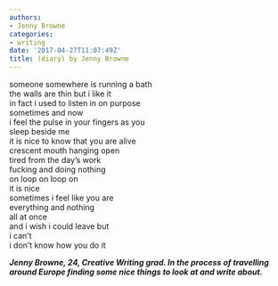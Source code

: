 ```yaml
---
authors:
- Jenny Browne
categories:
- writing
date: '2017-04-27T11:07:49Z'
title: (diary) by Jenny Browne
---
```

someone somewhere is running a bath<br>
the walls are thin but i like it<br>
in fact i used to listen in on purpose<br>
sometimes and now<br>
i feel the pulse in your fingers as you<br>
sleep beside me<br>
it is nice to know that you are alive<br>
crescent mouth hanging open<br>
tired from the day’s work<br>
fucking and doing nothing<br>
on loop on loop on<br>
it is nice<br>
sometimes i feel like you are<br>
everything and nothing<br>
all at once<br>
and i wish i could leave but<br>
i can’t<br>
i don’t know how you do it

**_Jenny Browne, 24, Creative Writing grad. In the process of travelling around Europe finding some nice things to look at and write about._**